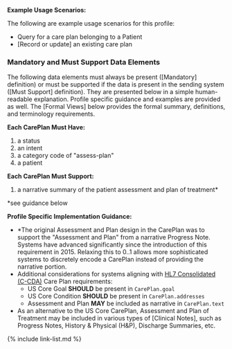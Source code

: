**Example Usage Scenarios:**

The following are example usage scenarios for this profile:

-   Query for a care plan belonging to a Patient
-   [Record or update] an existing care plan

### Mandatory and Must Support Data Elements


The following data elements must always be present ([Mandatory] definition) or must be supported if the data is present in the sending system ([Must Support] definition). They are presented below in a simple human-readable explanation. Profile specific guidance and examples are provided as well. The [Formal Views] below provides the formal summary, definitions, and terminology requirements.  

**Each CarePlan Must Have:**

1. a status
1. an intent
1. a category code of "assess-plan"
1. a patient


**Each CarePlan Must Support:**

1. a narrative summary of the patient assessment and plan of treatment*

\*see guidance below

**Profile Specific Implementation Guidance:**
* \*The original Assessment and Plan design in the CarePlan was to support the "Assessment and Plan" from a narrative Progress Note. Systems have advanced significantly since the introduction of this requirement in 2015. Relaxing this to 0..1 allows more sophisticated systems to discretely encode a CarePlan instead of providing the narrative portion.
* Additional considerations for systems aligning with [HL7 Consolidated (C-CDA)](http://www.hl7.org/implement/standards/product_brief.cfm?product_id=492) Care Plan requirements:
    - US Core Goal **SHOULD** be present in `CarePlan.goal`
    - US Core Condition **SHOULD** be present in `CarePlan.addresses`
    - Assessment and Plan **MAY** be included as narrative in `CarePlan.text`
* As an alternative to the US Core CarePlan, Assessment and Plan of Treatment may be included in various types of [Clinical Notes], such as Progress Notes, History & Physical (H&P), Discharge Summaries, etc.

{% include link-list.md %}
